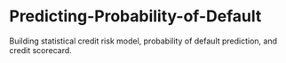 # Predicting-Probability-of-Default
Building statistical credit risk model, probability of default prediction, and credit scorecard.
